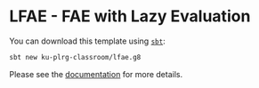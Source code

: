 # LFAE - FAE with Lazy Evaluation

You can download this template using [`sbt`](https://www.scala-sbt.org/):
```bash
sbt new ku-plrg-classroom/lfae.g8
```

Please see the [documentation](https://github.com/ku-plrg-classroom/docs/tree/main/cose212/lfae) for more details.
